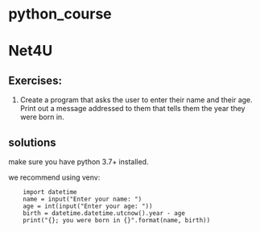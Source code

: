 # python_course

Net4U
=====
 
Exercises: 
---------

1.  Create a program that asks the user to enter their name and their age. 
Print out a message addressed to them that tells them the year they were born in. 
 
 
solutions
----------

make sure you have python 3.7+ installed.

we recommend using venv:

```
    import datetime 
    name = input("Enter your name: ") 
    age = int(input("Enter your age: ")) 
    birth = datetime.datetime.utcnow().year - age 
    print("{}; you were born in {}".format(name, birth))
```
